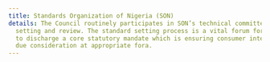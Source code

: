 ```yaml
---
title: Standards Organization of Nigeria (SON)
details: The Council routinely participates in SON’s technical committees for standards
  setting and review. The standard setting process is a vital forum for the Council
  to discharge a core statutory mandate which is ensuring consumer interests receive
  due consideration at appropriate fora.
---
```


